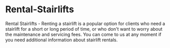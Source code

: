 # Rental-Stairlifts
Rental Stairlifts - Renting a stairlift is a popular option for clients who need a stairlift for a short or long period of time, or who don't want to worry about the maintenance and servicing fees. You can come to us at any moment if you need additional information about stairlift rentals.
